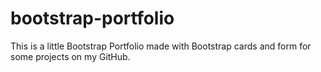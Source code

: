 # bootstrap-portfolio
This is a little Bootstrap Portfolio made with Bootstrap cards and form for some projects on my GitHub.
